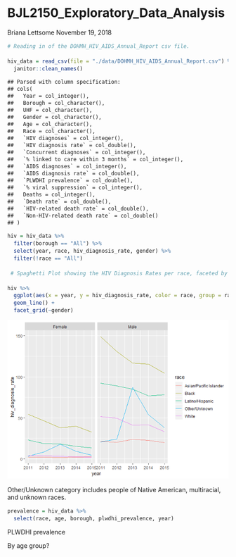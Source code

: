 BJL2150\_Exploratory\_Data\_Analysis
================
Briana Lettsome
November 19, 2018

``` r
# Reading in of the DOHMH_HIV_AIDS_Annual_Report csv file.

hiv_data = read_csv(file = "./data/DOHMH_HIV_AIDS_Annual_Report.csv") %>%
  janitor::clean_names()
```

    ## Parsed with column specification:
    ## cols(
    ##   Year = col_integer(),
    ##   Borough = col_character(),
    ##   UHF = col_character(),
    ##   Gender = col_character(),
    ##   Age = col_character(),
    ##   Race = col_character(),
    ##   `HIV diagnoses` = col_integer(),
    ##   `HIV diagnosis rate` = col_double(),
    ##   `Concurrent diagnoses` = col_integer(),
    ##   `% linked to care within 3 months` = col_integer(),
    ##   `AIDS diagnoses` = col_integer(),
    ##   `AIDS diagnosis rate` = col_double(),
    ##   `PLWDHI prevalence` = col_double(),
    ##   `% viral suppression` = col_integer(),
    ##   Deaths = col_integer(),
    ##   `Death rate` = col_double(),
    ##   `HIV-related death rate` = col_double(),
    ##   `Non-HIV-related death rate` = col_double()
    ## )

``` r
hiv = hiv_data %>%
  filter(borough == "All") %>%
  select(year, race, hiv_diagnosis_rate, gender) %>%
  filter(!race == "All")

 # Spaghetti Plot showing the HIV Diagnosis Rates per race, faceted by gender.

hiv %>%
  ggplot(aes(x = year, y = hiv_diagnosis_rate, color = race, group = race)) +
  geom_line() +
  facet_grid(~gender)
```

![](BJL2150_Exploratory_Data_Analysis_files/figure-markdown_github/unnamed-chunk-2-1.png)

Other/Unknown category includes people of Native American, multiracial, and unknown races.

``` r
prevalence = hiv_data %>%
  select(race, age, borough, plwdhi_prevalence, year)
```

PLWDHI prevalence

By age group?
